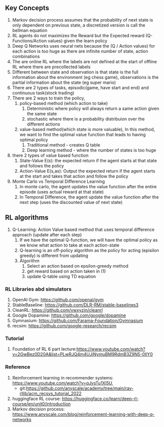 


## Key Concepts
1. Markov decision process assumes that the probability of next state is only dependent on previous state, a discretized version is call the bellman equation
2. RL agents do not maximizes the Reward but the Expected reward (Q-Functions/Action values) given the learn policy
3. Deep Q Networks uses neural nets because the (Q / Action values) for each action is too huge as there are infinite number of state, action combinations
4. The are online RL where the labels are not defined at the start of offline RL where there are precollected labels
5. Different between state and observation is that state is the full information about the environment (eg chess game), observations is the partial information about the state (eg super mario)
6. There are 2 types of tasks, episodic(game, have start and end) and continuous task(stock trading)
7. There are 2 ways to train the policy, 
   1. policy-based method (which action to take)
      1. Deterministic where policy will always return a same action given the same state
      2. stochastic where there is a probability distribuion over the different actions
   2. value-based method(which state is more valuable), In this method, we want to find the optimal value function that leads to having optimal policy
      1. Traditional method - creates Q table
      2. Deep learning method - where the number of states is too huge
8. there 2 types of value based function
      1. State-Value E(s): the expected return if the agent starts at that state and follows the policy
      2. Action-Value E(s,as): Output the expected return if the agent starts at the start and takes that action and follow the policy 
9. Monte Carlo vs Temporal Difference Learning
      1. In monte carlo, the agent updates the value function after the entire episode (uses actual reward at that state)
      2. In Temporal Difference, the agent update the value function after the next step (uses the discounted value of next state)

## RL algorithms
1. Q-Learning: Action Value based method that uses temporal difference approach (update after each step)
   1. If we have the optimal Q-function, we will have the optimal policy as we know what action to take at each action-state
   2. Q-learning is an off-policy algorithm as the policy for acting (episilon greedy) is different from updating
   3. Algorithm
      1. Select an action based on epsilon-greedy method
      2. get reward based on action taken in (1)
      3. update Q-table using TD equation 


### RL Libraries abd simulators
1. OpenAI Gym: https://github.com/openai/gym
2. StableBaseline: https://github.com/DLR-RM/stable-baselines3
3. CleanRL: https://github.com/vwxyzjn/cleanrl
4. Google Dopamine: https://github.com/google/dopamine
5. Gymnasium: https://github.com/Farama-Foundation/Gymnasium
6. recsim: https://github.com/google-research/recsim


### Tutorial
1. Foundation of RL 6 part lecture:https://www.youtube.com/watch?v=2GwBez0D20A&list=PLwRJQ4m4UJjNymuBM9RdmB3Z9N5-0IlY0 


### Reference
1. Reinforcement learning in recommender systems: https://www.youtube.com/watch?v=qJysTu1Xl5U, 
   - git:https://github.com/anyscale/academy/tree/main/ray-rllib/acm_recsys_tutorial_2022
2. huggingface RL course: https://huggingface.co/learn/deep-rl-course/en/unit0/introduction
3. Markov decision process: https://www.anyscale.com/blog/reinforcement-learning-with-deep-q-networks

